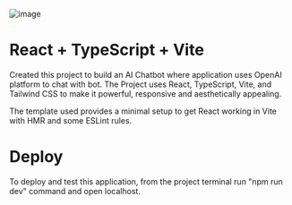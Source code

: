![image](https://github.com/user-attachments/assets/d64b3908-ea9e-4495-8fae-7e2438974cf8)


# React + TypeScript + Vite

Created this project to build an AI Chatbot where application uses OpenAI platform to chat with bot. The Project uses React, TypeScript, Vite, and Tailwind CSS to make it powerful, responsive and aesthetically appealing.  

The template used provides a minimal setup to get React working in Vite with HMR and some ESLint rules.

# Deploy #
To deploy and test this application, from the project terminal run "npm run dev" command and open localhost.
